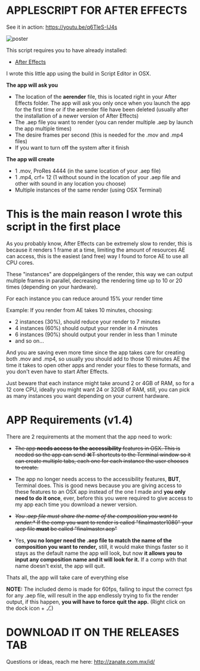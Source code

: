 # APPLESCRIPT FOR AFTER EFFECTS
See it in action: https://youtu.be/q6TleS-IJ4s

![poster](https://p1.f0.n0.cdn.getcloudapp.com/items/KouWqRzo/Screen+Shot+2020-02-27+at+12.40.01+PM.png?v=4a09f05351f3a0c8624d7ccf9add9ba5)


This script requires you to have already installed:
* [After Effects](https://www.adobe.com/products/aftereffects.html)


I wrote this little app using the build in Script Editor in OSX.

**The app will ask you**

- The location of the **aerender** file, this is located right in your After Effects folder. The app will ask you only once when you launch the app for the first time or if the aerender file have been deleted (usually after the installation of a newer version of After Effects)
- The .aep file you want to render (you can render multiple .aep by launch the app multiple times)
- The desire frames per second (this is needed for the .mov and .mp4 files)
- If you want to turn off the system after it finish

**The app will create**

- 1 .mov, ProRes 4444 (in the same location of your .aep file)
- 1 .mp4, crf= 12 (1 without sound in the location of your .aep file and other with sound in any location you choose)
- Multiple instances of the same render (using OSX Terminal)

# This is the main reason I wrote this script in the first place

As you probably know, After Effects can be extremely slow to render, this is because it renders 1 frame at a time, limiting the amount of resources AE can access, this is the easiest (and free) way I found to force AE to use all CPU cores.

These "instances" are doppelgängers of the render, this way we can output multiple frames in parallel, decreasing the rendering time up to 10 or 20 times (depending on your hardware).

For each instance you can reduce around 15% your render time

Example: If you render from AE takes 10 minutes, choosing:

- 2 instances (30%), should reduce your render to 7 minutes
- 4 instances (60%) should output your render in 4 minutes
- 6 instances (90%) should output your render in less than 1 minute
- and so on...

And you are saving even more time since the app takes care for creating both .mov and .mp4, so usually you should add to those 10 minutes AE the time it takes to open other apps and render your files to these formats,  and you don't even have to start After Effects.

Just beware that each instance might take around 2 or 4GB of RAM, so for a 12 core CPU, ideally you might want 24 or 32GB of RAM, still, you can pick as many instances you want depending on your current hardware.

# APP Requirements (v1.4)

There are 2 requirements at the moment that the app need to work:



- ~~The app **needs access to the accessibility** features in OSX. This is needed so the app can send ⌘T shortcuts to the Terminal window so it can create multiple tabs, each one for each instance the user chooses to create.~~
- The app no longer needs access to the accessibility features, **BUT**, Terminal does. This is good news because you are giving access to these features to an OSX app instead of the one I made and **you only need to do it once**, ever, before this you were required to give access to my app each time you download a newer version.

- ~~*You .aep file must share the name of the composition you want to render:** If the comp you want to render is called "finalmaster1080" your .aep file **must** be called "finalmaster.aep"~~
- Yes, **you no longer need the .aep file to match the name of the composition you want to render,** still, it would make things faster so it stays as the default name the app will look, but now **it allows you to input any composition name and it will look for it.** If a comp with that name doesn't exist, the app will quit.

Thats all, the app will take care of everything else

**NOTE:** The included demo is made for 60fps, failing to input the correct fps for any .aep file, will result in the app endlessly trying to fix the render output, if this happen, **you will have to force quit the app.** (Right click on the dock icon + ⎇)

# DOWNLOAD IT ON THE RELEASES TAB

Questions or ideas, reach me here: http://zanate.com.mx/id/

